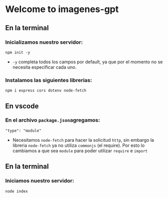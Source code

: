 # Welcome to imagenes-gpt

## En la terminal

### Inicializamos nuestro servidor:

`npm init -y`

- `-y` completa todos los campos por default, ya que por el momento no se necesita especificar cada uno.

### Instalamos las siguientes librerias:

`npm i express cors dotenv node-fetch`

## En vscode

### En el archivo `package.json`agregamos:

`"type": "module"`

- Necesitamos `node-fetch` para hacer la solicitud `http`, sin embargo la libreria `node-fetch` ya no utiliza `commonjs` (el require). Por esto lo cambiamos a que sea `module` para poder utilizar `require` e `import`

## En la terminal

### Iniciamos nuestro servidor:

`node index`
